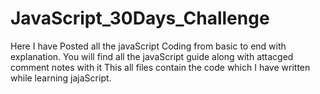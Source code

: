 # JavaScript_30Days_Challenge
Here I have Posted all the javaScript Coding from basic to end with explanation.
You will find all the javaScript guide along with attacged comment notes with it 
This all files contain the code which I have written while learning jajaScript.
